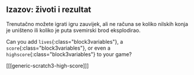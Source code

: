 ## Izazov: životi i rezultat

Trenutačno možete igrati igru zauvijek, ali ne računa se koliko nilskih konja je uništeno ili koliko je puta svemirski brod eksplodirao.

Can you add `lives`{:class="block3variables"}, a `score`{:class="block3variables"}, or even a `highscore`{:class="block3variables"} to your game?

[[[generic-scratch3-high-score]]]
